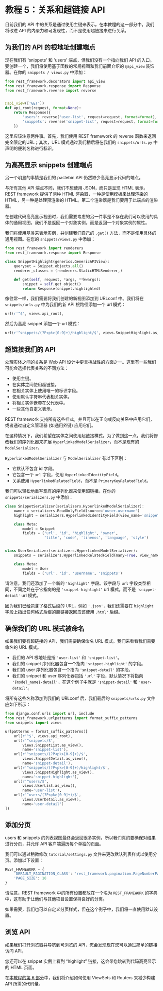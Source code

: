 # 教程 5：关系和超链接 API
目前我们的 API 中的关系是通过使用主键来表示。在本教程的这一部分中，我们将改进 API 的内聚力和可发现性，而不是使用超链接来进行关系。

## 为我们的 API 的根地址创建端点
现在我们有 'snippets' 和 'users' 端点，但我们没有一个指向我们 API 的入口。要创建一个，我们将使用基于函数的常规视图和我们前面介绍的 `@api_view` 装饰器。在你的 `snippets / views.py` 中添加：
```python
from rest_framework.decorators import api_view
from rest_framework.response import Response
from rest_framework.reverse import reverse


@api_view(['GET'])
def api_root(request, format=None):
    return Response({
        'users': reverse('user-list', request=request, format=format),
        'snippets': reverse('snippet-list', request=request, format=format)
    })
```
这里应该注意两件事。首先，我们使用 REST framework 的 reverse 函数来返回完全限定的URL；其次，URL 模式通过我们稍后将在我们的 `snippets/urls.py` 中声明的便利名称进行标识。

## 为高亮显示 snippets 创建端点
另一个明显的事情是我们的 pastebin API 仍然缺少高亮显示代码的端点。

与所有其他 API 端点不同，我们不想使用 JSON，而只是呈现 HTML 表示。REST framework 提供了两种 HTML 渲染器，一种是使用模板来处理渲染的 HTML，另一种是处理预渲染的 HTML。第二个渲染器是我们要用于此端点的渲染器。

在创建代码高亮显示视图时，我们需要考虑的另一件事是不存在我们可以使用的具体的通用视图。我们不是返回一个对象实例，而是返回一个对象实例的属性。

我们将使用基类来表示实例，并创建我们自己的 `.get()` 方法，而不是使用具体的通用视图。在您的 `snippets/views.py` 中添加：
```python
from rest_framework import renderers
from rest_framework.response import Response

class SnippetHighlight(generics.GenericAPIView):
    queryset = Snippet.objects.all()
    renderer_classes = (renderers.StaticHTMLRenderer,)

    def get(self, request, *args, **kwargs):
        snippet = self.get_object()
        return Response(snippet.highlighted)
```
像往常一样，我们需要将我们创建的新视图添加到 URLconf 中。我们将在 `snippets/urls.py` 中为我们的新 API 根路径添加一个 url 模式：
```python
url(r'^$', views.api_root),
```
然后为高亮 snippet 添加一个 url 模式：
```python
url(r'^snippets/(?P<pk>[0-9]+)/highlight/$', views.SnippetHighlight.as_view()),
```

## 超链接我们的 API
处理实体之间的关系是 Web API 设计中更具挑战性的方面之一。这里有一些我们可能会选择代表关系的不同方法：

- 使用主键。
- 在实体之间使用超链接。
- 在相关实体上使用唯一的标识字段。
- 使用默认字符串代表相关实体。
- 将相关实体嵌套在父代表中。
- 一些其他自定义表示。

REST framework 支持所有这些样式，并且可以在正向或反向关系中应用它们，或者通过自定义管理器 (如通用外键) 应用它们。

在这种情况下，我们希望在实体之间使用超链接样式。为了做到这一点，我们将修改我们的序列化器来扩展 `HyperlinkedModelSerializer`，而不是现有的 `ModelSerializer`。

`HyperlinkedModelSerializer` 与 `ModelSerializer` 有以下区别：

- 它默认不包含 id 字段。
- 它包含一个 `url` 字段，使用 `HyperlinkedIdentityField`。
- 关系使用 `HyperlinkedRelatedField`，而不是 `PrimaryKeyRelatedField`。

我们可以轻松地重写现有的序列化器来使用超链接。在你的 `snippets/serializers.py` 中添加：
```python
class SnippetSerializer(serializers.HyperlinkedModelSerializer):
    owner = serializers.ReadOnlyField(source='owner.username')
    highlight = serializers.HyperlinkedIdentityField(view_name='snippet-highlight', format='html')

    class Meta:
        model = Snippet
        fields = ('url', 'id', 'highlight', 'owner',
                  'title', 'code', 'linenos', 'language', 'style')


class UserSerializer(serializers.HyperlinkedModelSerializer):
    snippets = serializers.HyperlinkedRelatedField(many=True, view_name='snippet-detail', read_only=True)

    class Meta:
        model = User
        fields = ('url', 'id', 'username', 'snippets')
```
请注意，我们还添加了一个新的 `'highlight'` 字段。该字段与 `url` 字段类型相同，不同之处在于它指向的是 `'snippet-highlight'` url 模式，而不是 `'snippet-detail'` url 模式。

因为我们已经包含了格式后缀的 URL，例如 `'.json'`，我们还需要在 `highlight` 字段上指出任何格式后缀的超链接返回应该使用 `.html'` 后缀。

## 确保我们的 URL 模式被命名
如果我们要有超链接的 API，我们需要确保命名 URL 模式。我们来看看我们需要命名的 URL 模式。

- 我们的 API 根地址是指 `'user-list'` 和 `'snippet-list'`。
- 我们的 snippet 序列化器包含一个指向 `'snippet-highlight'` 的字段。
- 我们的 user 序列化器包含一个指向 `'snippet-detail'` 的字段。
- 我们的 snippet 和 user 序列化器包括 `'url'` 字段，默认情况下将指向 `'{model_name}-detail'`，在这个例子中就是 `'snippet-detail'` 和 `'user-detail'`。

将所有这些名称添加到我们的 URLconf 后，我们最后的 `snippets/urls.py` 文件应如下所示：
```python
from django.conf.urls import url, include
from rest_framework.urlpatterns import format_suffix_patterns
from snippets import views

urlpatterns = format_suffix_patterns([
    url(r'^$', views.api_root),
    url(r'^snippets/$',
        views.SnippetList.as_view(),
        name='snippet-list'),
    url(r'^snippets/(?P<pk>[0-9]+)/$',
        views.SnippetDetail.as_view(),
        name='snippet-detail'),
    url(r'^snippets/(?P<pk>[0-9]+)/highlight/$',
        views.SnippetHighlight.as_view(),
        name='snippet-highlight'),
    url(r'^users/$',
        views.UserList.as_view(),
        name='user-list'),
    url(r'^users/(?P<pk>[0-9]+)/$',
        views.UserDetail.as_view(),
        name='user-detail')
])
```

## 添加分页
users 和 snippets 的列表视图最终会返回很多实例，所以我们真的要确保对结果进行分页，并允许 API 客户端遍历每个单独的页面。

我们可以通过稍微修改 `tutorial/settings.py` 文件来更改默认列表样式以使用分页。添加以下设置：
```python
REST_FRAMEWORK = {
    'DEFAULT_PAGINATION_CLASS': 'rest_framework.pagination.PageNumberPagination',
    'PAGE_SIZE': 10
}
```
请注意，REST framework 中的所有设置都放在一个名为 `REST_FRAMEWORK` 的字典中，这有助于让他们与其他项目设置保持良好的分离。

如果需要，我们也可以自定义分页样式，但在这个例子中，我们将一直使用默认设置。

## 浏览 API
如果我们打开浏览器并导航到可浏览的 API，您会发现现在您可以通过简单的链接访问 API。

您还可以在 snippet 实例上看到 “highlight” 链接，这会带您跳转到代码高亮显示的 HTML 页面。

在[本教程的第 6 部分](http://www.iamnancy.top/post/172/)中，我们将介绍如何使用 ViewSets 和 Routers 来减少构建 API 所需的代码量。
